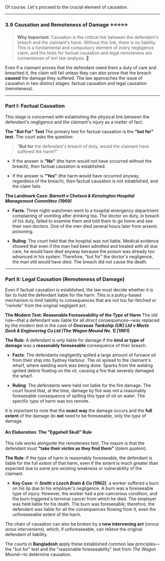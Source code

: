 Of course. Let's proceed to the crucial element of causation.

---

### 3.9 Causation and Remoteness of Damage ⭐⭐⭐⭐⭐

> **Why Important**: Causation is the critical link between the defendant's breach and the claimant's harm. Without this link, there is no liability. This is a fundamental and compulsory element of every negligence claim, and the tests for factual causation and legal remoteness are cornerstones of tort law analysis. 🔗

Even if a claimant proves that the defendant owed them a duty of care and breached it, the claim will fail unless they can also prove that the breach **caused** the damage they suffered. The law approaches the issue of causation in two distinct stages: factual causation and legal causation (remoteness).

---

### Part I: Factual Causation

This stage is concerned with establishing the physical link between the defendant's negligence and the claimant's injury as a matter of fact.

**The "But For" Test** The primary test for factual causation is the **"but for" test**. The court asks the question:

> "**But for** the defendant's breach of duty, would the claimant have suffered the harm?"

- If the answer is **"No"** (the harm would _not_ have occurred without the breach), then factual causation is established.
    
- If the answer is **"Yes"** (the harm would have occurred anyway, regardless of the breach), then factual causation is not established, and the claim fails.
    

**The Landmark Case: _Barnett v Chelsea & Kensington Hospital Management Committee (1969)_**

- **Facts**: Three night-watchmen went to a hospital emergency department complaining of vomiting after drinking tea. The doctor on duty, in breach of his duty, failed to examine them and told them to go home and see their own doctors. One of the men died several hours later from arsenic poisoning.
    
- **Ruling**: The court held that the hospital was not liable. Medical evidence showed that even if the man had been admitted and treated with all due care, he would have died anyway because the poison was already too advanced in his system. Therefore, "but for" the doctor's negligence, the man still would have died. The breach did not cause the death.
    

---

### Part II: Legal Causation (Remoteness of Damage)

Even if factual causation is established, the law must decide whether it is fair to hold the defendant liable for the harm. This is a policy-based mechanism to limit liability to consequences that are not too far-fetched or "remote" from the original negligent act.

**The Modern Test: Reasonable Foreseeability of the _Type_ of Harm** The old rule—that a defendant was liable for all _direct_ consequences—was replaced by the modern test in the case of **_Overseas Tankship (UK) Ltd v Morts Dock & Engineering Co Ltd (The Wagon Mound No. 1) [1961]_**.

**The Rule**: A defendant is only liable for damage if the **kind or type of damage** was a **reasonably foreseeable** consequence of their breach.

- **Facts**: The defendants negligently spilled a large amount of furnace oil from their ship into Sydney Harbour. The oil spread to the claimant's wharf, where welding work was being done. Sparks from the welding ignited debris floating on the oil, causing a fire that severely damaged the wharf.
    
- **Ruling**: The defendants were held not liable for the fire damage. The court found that, at the time, damage by fire was not a reasonably foreseeable consequence of spilling this type of oil on water. The specific _type_ of harm was too remote.
    

It is important to note that the **exact way** the damage occurs and the **full extent** of the damage do **not** need to be foreseeable, only the _type_ of damage.

#### An Elaboration: The "Eggshell Skull" Rule

This rule works alongside the remoteness test. The maxim is that the defendant must **"take their victim as they find them"** (_talem qualem_).

**The Rule**: If the _type_ of harm is reasonably foreseeable, the defendant is liable for the full _extent_ of that harm, even if the extent is much greater than expected due to some pre-existing weakness or vulnerability of the claimant.

- **Key Case**: In **_Smith v Leech Brain & Co (1962)_**, a worker suffered a burn on his lip due to his employer's negligence. A burn was a foreseeable type of injury. However, the worker had a pre-cancerous condition, and the burn triggered a terminal cancer from which he died. The employer was held liable for his death. The burn was foreseeable; therefore, the defendant was liable for all the consequences flowing from it, even the unforeseeable extent of the harm.
    

The chain of causation can also be broken by a **new intervening act** (_novus actus interveniens_), which, if unforeseeable, can relieve the original defendant of liability.

The courts in **Bangladesh** apply these established common law principles—the "but for" test and the "reasonable foreseeability" test from _The Wagon Mound_—to determine causation.